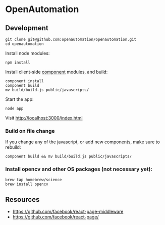 # OpenAutomation

## Development

```
git clone git@github.com:openautomation/openautomation.git
cd openautomation
```

Install node modules:

```
npm install
```

Install client-side [component](http://component.io) modules, and build:

```
component install
component build
mv build/build.js public/javascripts/
```

Start the app:

```
node app
```

Visit [http://localhost:3000/index.html](http://localhost:3000/index.html)

### Build on file change

If you change any of the javascript, or add new components, make sure to rebuild:

```
component build && mv build/build.js public/javascripts/
```

### Install opencv and other OS packages (not necessary yet):

```
brew tap homebrew/science
brew install opencv
```

## Resources

- https://github.com/facebook/react-page-middleware
- https://github.com/facebook/react-page/